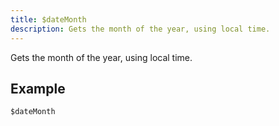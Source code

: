 ```yaml
---
title: $dateMonth
description: Gets the month of the year, using local time.
---
```


Gets the month of the year, using local time.
## Example
```
$dateMonth
```